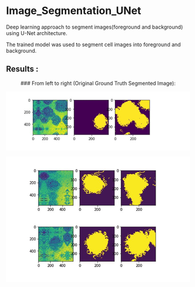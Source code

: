 # Image_Segmentation_UNet

 Deep learning approach to segment images(foreground and background) using U-Net architecture. 
 
 The trained model was used to segment cell images into foreground and background.
 
 
## Results :

 
<p align ="center"> ### From left to right (Original   Ground Truth   Segmented Image): </p>

<p align="center">
  <img src="/images/seg1.JPG">
</p>



<p align="center">
  <img src="/images/seg2.JPG">
</p>
